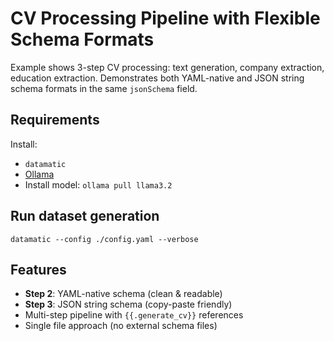 # CV Processing Pipeline with Flexible Schema Formats

Example shows 3-step CV processing: text generation, company extraction, education extraction. Demonstrates both YAML-native and JSON string schema formats in the same `jsonSchema` field.

## Requirements

Install:

- `datamatic`
- [Ollama](https://ollama.com/download)
- Install model: `ollama pull llama3.2`

## Run dataset generation

`datamatic --config ./config.yaml --verbose`

## Features

- **Step 2**: YAML-native schema (clean & readable)
- **Step 3**: JSON string schema (copy-paste friendly)
- Multi-step pipeline with `{{.generate_cv}}` references
- Single file approach (no external schema files)
